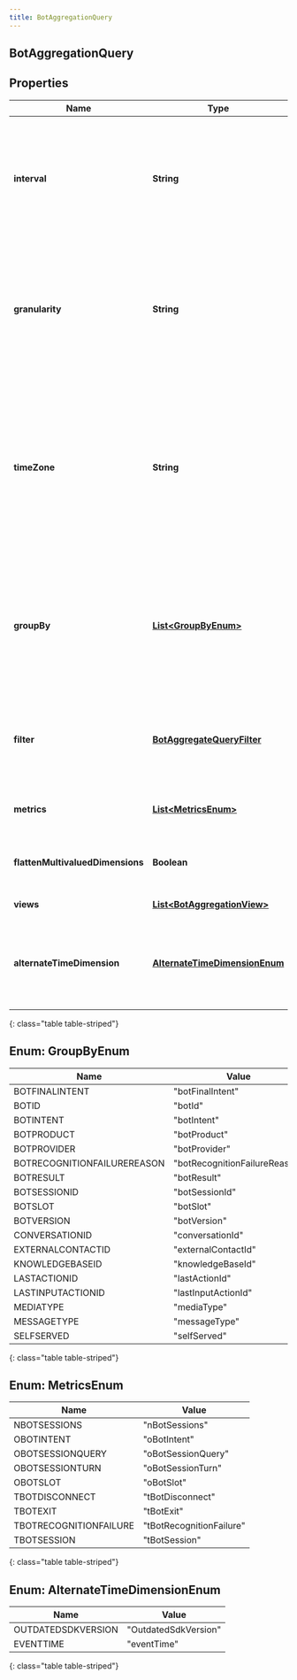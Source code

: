 ```yaml
---
title: BotAggregationQuery
---
```


## BotAggregationQuery

## Properties

| Name                             | Type                                                                             | Description                                                                                                                                                                                                                                                                                                           | Notes      |
| -------------------------------- | -------------------------------------------------------------------------------- | --------------------------------------------------------------------------------------------------------------------------------------------------------------------------------------------------------------------------------------------------------------------------------------------------------------------- | ---------- |
| **interval**                     | <!----><!---->**String**<!---->                                                  | Behaves like one clause in a SQL WHERE. Specifies the date and time range of data being queried. Intervals are represented as an ISO-8601 string. For example: YYYY-MM-DDThh:mm:ss/YYYY-MM-DDThh:mm:ss                                                                                                                |            |
| **granularity**                  | <!----><!---->**String**<!---->                                                  | Granularity aggregates metrics into subpartitions within the time interval specified. The default granularity is the same duration as the interval. Periods are represented as an ISO-8601 string. For example: P1D or P1DT12H                                                                                        | [optional] |
| **timeZone**                     | <!----><!---->**String**<!---->                                                  | Time zone context used to calculate response intervals (this allows resolving DST changes). The interval offset is used even when timeZone is specified. Default is UTC. Time zones are represented as a string of the zone name as found in the IANA time zone database. For example: UTC, Etc/UTC, or Europe/London | [optional] |
| **groupBy**                      | <!---->[**List&lt;GroupByEnum&gt;**](#GroupByEnum)<!---->                        | Behaves like a SQL GROUPBY. Allows for multiple levels of grouping as a list of dimensions. Partitions resulting aggregate computations into distinct named subgroups rather than across the entire result set as if it were one group.                                                                               | [optional] |
| **filter**                       | <!----><!---->[**BotAggregateQueryFilter**](BotAggregateQueryFilter.md)<!---->   | Behaves like a SQL WHERE clause. This is ANDed with the interval parameter. Expresses boolean logical predicates as well as dimensional filters                                                                                                                                                                       | [optional] |
| **metrics**                      | <!---->[**List&lt;MetricsEnum&gt;**](#MetricsEnum)<!---->                        | Behaves like a SQL SELECT clause. Only named metrics will be retrieved.                                                                                                                                                                                                                                               |            |
| **flattenMultivaluedDimensions** | <!----><!---->**Boolean**<!---->                                                 | Flattens any multivalued dimensions used in response groups (e.g. [&#39;a&#39;,&#39;b&#39;,&#39;c&#39;]-&gt;&#39;a,b,c&#39;)                                                                                                                                                                                          | [optional] |
| **views**                        | <!----><!---->[**List&lt;BotAggregationView&gt;**](BotAggregationView.md)<!----> | Custom derived metric views                                                                                                                                                                                                                                                                                           | [optional] |
| **alternateTimeDimension**       | [**AlternateTimeDimensionEnum**](#AlternateTimeDimensionEnum)<!---->             | Dimension to use as the alternative timestamp for data in the aggregate. Choosing \&quot;eventTime\&quot; uses the actual time of the data event.                                                                                                                                                                     | [optional] |

{: class="table table-striped"}

<a name="GroupByEnum"></a>

## Enum: GroupByEnum

| Name                        | Value                                   |
| --------------------------- | --------------------------------------- |
| BOTFINALINTENT              | &quot;botFinalIntent&quot;              |
| BOTID                       | &quot;botId&quot;                       |
| BOTINTENT                   | &quot;botIntent&quot;                   |
| BOTPRODUCT                  | &quot;botProduct&quot;                  |
| BOTPROVIDER                 | &quot;botProvider&quot;                 |
| BOTRECOGNITIONFAILUREREASON | &quot;botRecognitionFailureReason&quot; |
| BOTRESULT                   | &quot;botResult&quot;                   |
| BOTSESSIONID                | &quot;botSessionId&quot;                |
| BOTSLOT                     | &quot;botSlot&quot;                     |
| BOTVERSION                  | &quot;botVersion&quot;                  |
| CONVERSATIONID              | &quot;conversationId&quot;              |
| EXTERNALCONTACTID           | &quot;externalContactId&quot;           |
| KNOWLEDGEBASEID             | &quot;knowledgeBaseId&quot;             |
| LASTACTIONID                | &quot;lastActionId&quot;                |
| LASTINPUTACTIONID           | &quot;lastInputActionId&quot;           |
| MEDIATYPE                   | &quot;mediaType&quot;                   |
| MESSAGETYPE                 | &quot;messageType&quot;                 |
| SELFSERVED                  | &quot;selfServed&quot;                  |

{: class="table table-striped"}

<a name="MetricsEnum"></a>

## Enum: MetricsEnum

| Name                   | Value                              |
| ---------------------- | ---------------------------------- |
| NBOTSESSIONS           | &quot;nBotSessions&quot;           |
| OBOTINTENT             | &quot;oBotIntent&quot;             |
| OBOTSESSIONQUERY       | &quot;oBotSessionQuery&quot;       |
| OBOTSESSIONTURN        | &quot;oBotSessionTurn&quot;        |
| OBOTSLOT               | &quot;oBotSlot&quot;               |
| TBOTDISCONNECT         | &quot;tBotDisconnect&quot;         |
| TBOTEXIT               | &quot;tBotExit&quot;               |
| TBOTRECOGNITIONFAILURE | &quot;tBotRecognitionFailure&quot; |
| TBOTSESSION            | &quot;tBotSession&quot;            |

{: class="table table-striped"}

<a name="AlternateTimeDimensionEnum"></a>

## Enum: AlternateTimeDimensionEnum

| Name               | Value                          |
| ------------------ | ------------------------------ |
| OUTDATEDSDKVERSION | &quot;OutdatedSdkVersion&quot; |
| EVENTTIME          | &quot;eventTime&quot;          |

{: class="table table-striped"}
